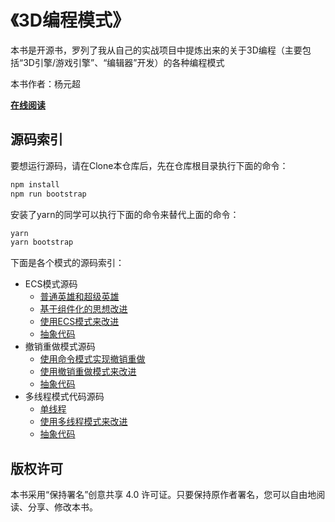 # 《3D编程模式》

本书是开源书，罗列了我从自己的实战项目中提炼出来的关于3D编程（主要包括“3D引擎/游戏引擎”、“编辑器”开发）的各种编程模式

本书作者：杨元超

**[在线阅读](TODO)**


## 源码索引

要想运行源码，请在Clone本仓库后，先在仓库根目录执行下面的命令：
```js
npm install
npm run bootstrap
```
安装了yarn的同学可以执行下面的命令来替代上面的命令：
```js
yarn
yarn bootstrap
```


下面是各个模式的源码索引：

- ECS模式源码
    - [普通英雄和超级英雄](./ECS模式代码/story_before/)
    - [基于组件化的思想改进](./ECS模式代码/story_after/)
    - [使用ECS模式来改进](./ECS模式代码/story_improve/)
    - [抽象代码](./ECS模式代码/ecs_pattern_role_abstract/)
- 撤销重做模式源码
    - [使用命令模式实现撤销重做](./撤销重做模式代码/story_before/)
    - [使用撤销重做模式来改进](./撤销重做模式代码/story_improve/)
    - [抽象代码](./撤销重做模式代码/redoundo_pattern_role_abstract/)
- 多线程模式代码源码
    - [单线程](./多线程模式代码/story_before/)
    - [使用多线程模式来改进](./多线程模式代码/story_improve/)
    - [抽象代码](./多线程模式抽象代码/)



## 版权许可

本书采用“保持署名”创意共享 4.0 许可证。只要保持原作者署名，您可以自由地阅读、分享、修改本书。